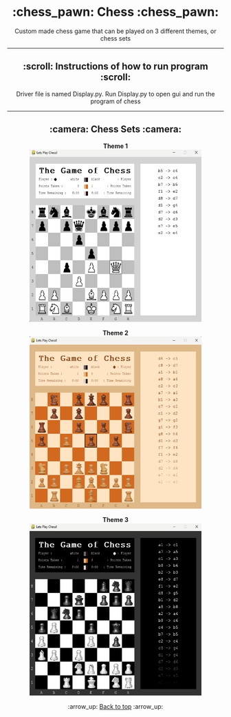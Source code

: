 <h1 align="center">:chess_pawn: Chess :chess_pawn:</h1>
<p align="center">
    Custom made chess game that can be played on 3 different themes, or chess sets
</p>

---
<!-- instruction section -->
<h2 align="center">:scroll: Instructions of how to run program :scroll:</h2>
<p align='center'>Driver file is named Display.py. Run Display.py to open gui and run the program of chess</p>

---
<h2 align="center">:camera: Chess Sets :camera:</h2>
<div align="center">

**Theme 1**<br>
<img width="400" height="400" alt="Database Data" src="Project_Images/Theme_One.png">

**Theme 2**<br>
<img width="400" height="400" alt="Database Data" src="Project_Images/Theme_Two.png">

**Theme 3**<br>
<img width="400" height="400" alt="Database Data" src="Project_Images/Theme_Three.png">
</div>

<!-- footer section -->
<div align="center">
    <p>:arrow_up: <a href="#chess_pawn-Chess-chess_pawn">Back to top</a> :arrow_up:</p>
</div>
